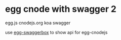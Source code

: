 # egg cnode with swagger 2

egg.js cnodejs.org koa swagger

use [egg-swaggerbox](https://github.com/okoala/egg-swaggerbox) to show api for egg-cnodejs

 
